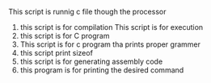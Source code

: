 This script is runnig c file though the processor
1. this script is for compilation
This script is for execution
4. this script is for C program
5. This script is for c program tha prints proper grammer
6. this script print sizeof
6. this script is for generating assembly code
7. this program is for printing the desired command
